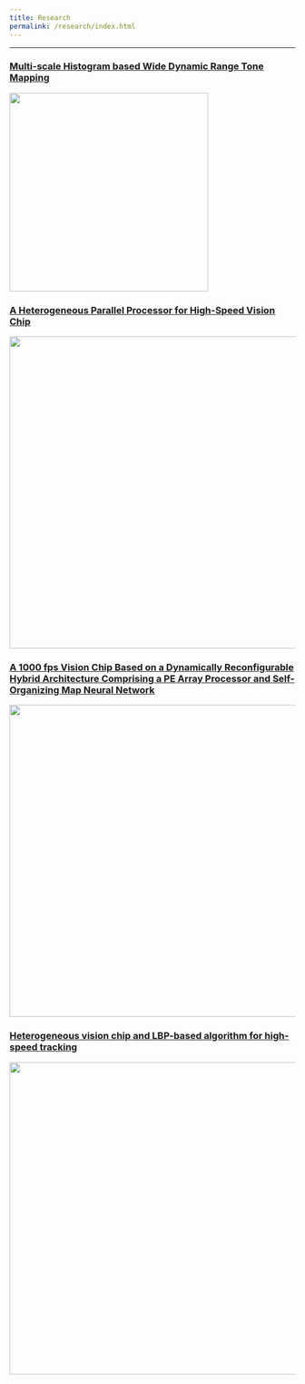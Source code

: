 ```yaml
---
title: Research
permalink: /research/index.html
---
```


---
### [Multi-scale Histogram based Wide Dynamic Range Tone Mapping](./mshist.html)
<img width="350" src="https://jieyang1987.github.io/files/mshist.png"/>



### [A Heterogeneous Parallel Processor for High-Speed Vision Chip](./hvision.html)
<img width="550" src="https://jieyang1987.github.io/files/chip_architecture.png"/>


### [A 1000 fps Vision Chip Based on a Dynamically Reconfigurable Hybrid Architecture Comprising a PE Array Processor and Self-Organizing Map Neural Network](./somchip.html)
<img width="550" src="https://jieyang1987.github.io/files/som_chip.png"/>



### [Heterogeneous vision chip and LBP-based algorithm for high-speed tracking](./lbp.html)
<img width="550" src="https://jieyang1987.github.io/files/lbp_tracking.png"/>
